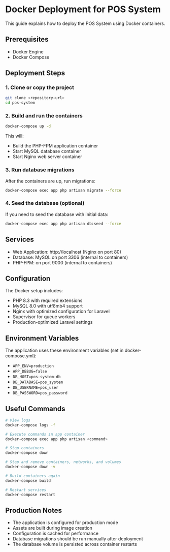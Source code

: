 # Docker Deployment for POS System

This guide explains how to deploy the POS System using Docker containers.

## Prerequisites

- Docker Engine
- Docker Compose

## Deployment Steps

### 1. Clone or copy the project

```bash
git clone <repository-url>
cd pos-system
```

### 2. Build and run the containers

```bash
docker-compose up -d
```

This will:
- Build the PHP-FPM application container
- Start MySQL database container
- Start Nginx web server container

### 3. Run database migrations

After the containers are up, run migrations:

```bash
docker-compose exec app php artisan migrate --force
```

### 4. Seed the database (optional)

If you need to seed the database with initial data:

```bash
docker-compose exec app php artisan db:seed --force
```

## Services

- Web Application: http://localhost (Nginx on port 80)
- Database: MySQL on port 3306 (internal to containers)
- PHP-FPM: on port 9000 (internal to containers)

## Configuration

The Docker setup includes:

- PHP 8.3 with required extensions
- MySQL 8.0 with utf8mb4 support
- Nginx with optimized configuration for Laravel
- Supervisor for queue workers
- Production-optimized Laravel settings

## Environment Variables

The application uses these environment variables (set in docker-compose.yml):

- `APP_ENV=production`
- `APP_DEBUG=false`
- `DB_HOST=pos-system-db`
- `DB_DATABASE=pos_system`
- `DB_USERNAME=pos_user`
- `DB_PASSWORD=pos_password`

## Useful Commands

```bash
# View logs
docker-compose logs -f

# Execute commands in app container
docker-compose exec app php artisan <command>

# Stop containers
docker-compose down

# Stop and remove containers, networks, and volumes
docker-compose down -v

# Build containers again
docker-compose build

# Restart services
docker-compose restart
```

## Production Notes

- The application is configured for production mode
- Assets are built during image creation
- Configuration is cached for performance
- Database migrations should be run manually after deployment
- The database volume is persisted across container restarts